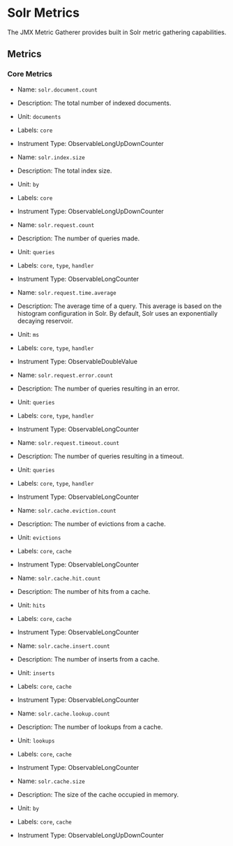 # Solr Metrics

The JMX Metric Gatherer provides built in Solr metric gathering capabilities.

## Metrics

### Core Metrics

* Name: `solr.document.count`
* Description: The total number of indexed documents.
* Unit: `documents`
* Labels: `core`
* Instrument Type: ObservableLongUpDownCounter


* Name: `solr.index.size`
* Description: The total index size.
* Unit: `by`
* Labels: `core`
* Instrument Type: ObservableLongUpDownCounter


* Name: `solr.request.count`
* Description: The number of queries made.
* Unit: `queries`
* Labels: `core`, `type`, `handler`
* Instrument Type: ObservableLongCounter


* Name: `solr.request.time.average`
* Description: The average time of a query. This average is based on the histogram configuration
    in Solr. By default, Solr uses an exponentially decaying reservoir.
* Unit: `ms`
* Labels: `core`, `type`, `handler`
* Instrument Type: ObservableDoubleValue


* Name: `solr.request.error.count`
* Description: The number of queries resulting in an error.
* Unit: `queries`
* Labels: `core`, `type`, `handler`
* Instrument Type: ObservableLongCounter


* Name: `solr.request.timeout.count`
* Description: The number of queries resulting in a timeout.
* Unit: `queries`
* Labels: `core`, `type`, `handler`
* Instrument Type: ObservableLongCounter


* Name: `solr.cache.eviction.count`
* Description: The number of evictions from a cache.
* Unit: `evictions`
* Labels: `core`, `cache`
* Instrument Type: ObservableLongCounter


* Name: `solr.cache.hit.count`
* Description: The number of hits from a cache.
* Unit: `hits`
* Labels: `core`, `cache`
* Instrument Type: ObservableLongCounter


* Name: `solr.cache.insert.count`
* Description: The number of inserts from a cache.
* Unit: `inserts`
* Labels: `core`, `cache`
* Instrument Type: ObservableLongCounter


* Name: `solr.cache.lookup.count`
* Description: The number of lookups from a cache.
* Unit: `lookups`
* Labels: `core`, `cache`
* Instrument Type: ObservableLongCounter


* Name: `solr.cache.size`
* Description: The size of the cache occupied in memory.
* Unit: `by`
* Labels: `core`, `cache`
* Instrument Type: ObservableLongUpDownCounter
